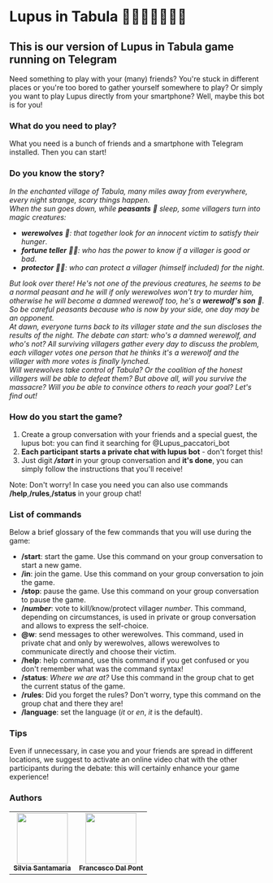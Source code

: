 # Lupus in Tabula 🐺🐾🧙‍♀️👮‍♂️🚜

## This is our version of Lupus in Tabula game running on Telegram

Need something to play with your (many) friends? You're stuck in different places or you're too bored to gather yourself somewhere to play? Or simply you want to play Lupus directly from your smartphone? Well, maybe this bot is for you!

### What do you need to play?

What you need is a bunch of friends and a smartphone with Telegram installed. Then you can start!

### Do you know the story?

_In the enchanted village of Tabula, many miles away from everywhere, every night strange, scary things happen.  
When the sun goes down, while **peasants** 🚜 sleep, some villagers turn into magic creatures:_
- ***werewolves** 🐺: that together look for an innocent victim to satisfy their hunger*.
- ***fortune teller** 🧙‍♀️: who has the power to know if a villager is good or bad*.
- ***protector** 👮‍♂️: who can protect a villager (himself included) for the night*.

_But look over there! He's not one of the previous creatures, he seems to be a normal peasant and he will if only werewolves won't try to murder him, otherwise he will become a damned werewolf too, he's a **werewolf's son** 🐾. So be careful peasants because who is now by your side, one day may be an opponent.<br>_
_At dawn, everyone turns back to its villager state and the sun discloses the results of the night.  The debate can start: who's a damned werewolf, and who's not? All surviving villagers gather every day to discuss the problem, each villager votes one person that he thinks it's a werewolf and the villager with more votes is finally lynched. <br> Will werewolves take control of Tabula? Or the coalition of the honest villagers will be able to defeat them? But above all, will you survive the massacre? Will you be able to convince others to reach your goal? Let's find out!_

### How do you start the game?

1. Create a group conversation with your friends and a special guest, the lupus bot: you can find it searching for @Lupus_paccatori_bot
2. **Each participant starts a private chat with lupus bot** - don't forget this!
3. Just digit **_/start_** in your group conversation and **it's done**, you can simply follow the instructions that you'll receive!

Note: Don't worry! In case you need you can also use commands **/help**,**/rules**,**/status** in your group chat!

### List of commands
Below a brief glossary of the few commands that you will use during the game:
* **/start**: start the game. Use this command on your group conversation to start a new game.
* **/in**: join the game. Use this command on your group conversation to join the game.
* **/stop**: pause the game. Use this command on your group conversation to pause the game.
* **/_number_**: vote to kill/know/protect villager _number_. This command, depending on circumstances, is used in private or group conversation and allows to express the self-choice.
* **@w**: send messages to other werewolves. This command, used in private chat and only by werewolves, allows werewolves to communicate directly and choose their victim.
* **/help**: help command, use this command if you get confused or you don't remember what was the command syntax!
* **/status**: *Where we are at?* Use this command in the group chat to get the current status of the game.
* **/rules**: Did you forget the rules? Don't worry, type this command on the group chat and there they are! 
* **/language**: set the language (*it* or *en*, *it* is the default).

### Tips
Even if unnecessary, in case you and your friends are spread in different locations, we suggest to activate an online video chat with the other participants during the debate: this will certainly enhance your game experience!

### Authors
<table>
  <tr>
    <td align="center"><a href="https://github.com/silviasantamaria"><img src="https://avatars3.githubusercontent.com/u/29761107?v=4" width="100px;" alt=""/><br /><sub><b>Silvia Santamaria</b>
    <td align="center"><a href="https://github.com/frenk94"><img src="https://avatars0.githubusercontent.com/u/54543458?v=4" width="100px;" alt=""/><br /><sub><b>Francesco Dal Pont</b>
